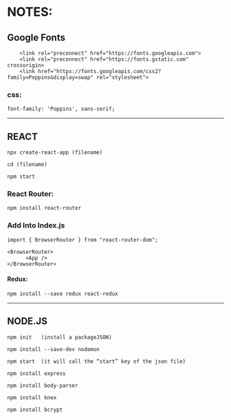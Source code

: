 # **NOTES:**
## Google Fonts

```
    <link rel="preconnect" href="https://fonts.googleapis.com">
    <link rel="preconnect" href="https://fonts.gstatic.com" crossorigin>
    <link href="https://fonts.googleapis.com/css2?family=Poppins&display=swap" rel="stylesheet">
```

### css:
```
font-family: 'Poppins', sans-serif;
```
***
## REACT

```
npx create-react-app (filename)

cd (filename)

npm start
```

### React Router:
```
npm install react-router
```

### Add Into Index.js
```
import { BrowserRouter } from "react-router-dom"; 

<BrowserRouter>
      <App />
</BrowserRouter>
```

#### Redux:
```
npm install --save redux react-redux
```
***


## NODE.JS

```
npm init   (install a packageJSON)

npm install --save-dev nodemon

npm start  (it will call the “start” key of the json file)

npm install express

npm install body-parser

npm install knex

npm install bcrypt
```